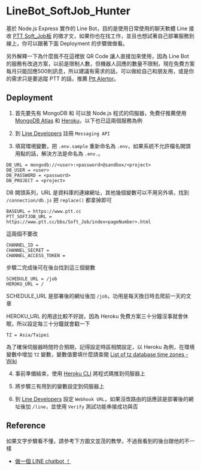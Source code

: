 # LineBot_SoftJob_Hunter

基於 Node.js Express 實作的 Line Bot，目的是使用日常使用的聊天軟體 Line 接收 [PTT Soft_Job板](https://www.ptt.cc/bbs/Soft_Job/index.html) 的徵才文，如果你也在找工作，並且也想試著自己部署服務到線上，你可以跟著下面 Deployment 的步驟做做看。

另外解釋一下為什麼我不在這裡放 QR Code 讓人直接加來使用，因為 Line Bot 的服務有改過方案，以前是限制人數，但機器人回應的數量不限制，現在免費方案每月只能回應500則訊息，所以建議有需求的話，可以做給自己和朋友用，或是你的需求只是要追蹤 PTT 的話，推薦 [Ptt Alertor](https://pttalertor.dinolai.com/line)。

## Deployment

1. 首先要先有 MongoDB 和 可以放 Node.js 程式的伺服器，免費仔推薦使用 [MongoDB Atlas](https://www.mongodb.com/cloud/atlas) 和 [Heroku](https://www.heroku.com/)，以下也已這兩個服務為例

2. 到 [Line Developers](https://developers.line.biz/) 註冊 `Messaging API`

3. 填寫環境變數，把 `.env.sample` 重新命名為 `.env`，如果系統不允許檔名開頭用點的話，解決方法是命名為 `.env.`。

```
DB_URL = mongodb://<user>:<password>@sandbox/<project>
DB_USER = <user>
DB_PASSWORD = <password>
DB_PROJECT = <project>
```
DB 開頭系列，URL 是資料庫的連線網址，其他幾個變數可以不用另外填，找到 `/connection/db.js` 把 `replace()` 都拿掉即可

```
BASEURL = https://www.ptt.cc
PTT_SOFTJOB_URL = https://www.ptt.cc/bbs/Soft_Job/index<pageNumber>.html
```
這兩個不要改

```
CHANNEL_ID = 
CHANNEL_SECRET = 
CHANNEL_ACCESS_TOKEN = 
```
步驟二完成後可在後台找到這三個變數

```
SCHEDULE_URL = /job
HEROKU_URL = /
```
SCHEDULE_URL 是部署後的網址後加 `/job`，功用是每天換日時去爬前一天的文章

HEROKU_URL 的用途比較不好說，因為 Heroku 免費方案三十分鐘沒事就會休眠，所以設定每三十分鐘就會戳一下

```
TZ = Asia/Taipei
```
為了確保伺服器時間符合預期，記得設定時區相關設定，以 Heroku 為例，在環境變數中增加 `TZ` 變數，變數值要填什麼請查閱 [List of tz database time zones - Wiki](https://en.wikipedia.org/wiki/List_of_tz_database_time_zones)

4. 事前準備結束，使用 [Heroku CLI](https://devcenter.heroku.com/categories/command-line) 將程式碼推到伺服器上

5. 將步驟三有用到的變數設定到伺服器上

6. 到 [Line Developers](https://developers.line.biz/) 設定 `Webhook URL`，如果沒改路由的話應該是部署後的網址後加 `/line`，並使用 `Verify` 測試功能串接成功與否

## Reference

如果文字步驟看不懂，請參考下方圖文並茂的教學，不過我看到的後台跟他的不一樣

- [做一個 LINE chatbot ！](https://medium.com/alpha-camp-%E5%8F%B0%E7%81%A3/%E5%81%9A%E4%B8%80%E5%80%8B-line-chatbot-628c7c3707c7) 
